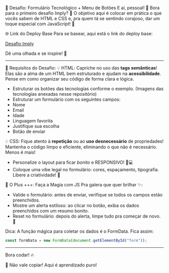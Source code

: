 🚀 Desafio: Formulário Tecnológico + Menu de Botões
E aí, pessoal! 👋 Bora para o primeiro desafio Imply? 🌟
O objetivo aqui é colocar em prática o que vocês sabem de HTML e CSS e, pra quem tá se sentindo corajoso, dar um toque especial com JavaScript! 🎯

🌐 Link do Deploy Base
Para se basear, aqui está o link do deploy base:

[Desafio Imply](desafio-imply-resposta.vercel.app)

Dê uma olhada e se inspire! 🚀

-------------------------------------------------------------------------------------------------------------------------------

📜 Requisitos do Desafio:
💡 HTML: Capriche no uso das **tags semânticas**! Elas são a alma de um HTML bem estruturado e ajudam na **acessibilidade**. Pense em como organizar seu código de forma clara e lógica.
- Estruturar os botões das tecnologias conforme o exemplo. (Imagens das tecnologias anexadas nesse repositório)
- Estruturar um formulário com os seguintes campos:
- Nome 
- Email 
- Idade
- Linguagem favorita
- Justifique sua escolha
- Botão de enviar

💡 CSS: Fique atento à **repetição** ou ao **uso desnecessário** de propriedades! Mantenha o código limpo e eficiente, eliminando o que não é necessário. Menos é mais!
- Personalize o layout para ficar *bonito* e RESPONSIVO! 📱💻
- Coloque uma vibe legal no formulário: cores, espaçamento, tipografia. Libere a criatividade! 🎨


🌟 O Plus +++: Faça a Magia com JS
Pra galera que quer brilhar ✨:
- Valide o formulário: antes de enviar, verifique se todos os campos estão preenchidos.
- Mostre um alerta estiloso: ao clicar no botão, exiba os dados preenchidos com um resumo bonito.
- Reset no formulário: depois do alerta, limpe tudo pra começar de novo. 🔄

Dica:
A função mágica para coletar os dados é o FormData. Fica assim:

```javascript
const formData = new FormData(document.getElementById("form"));
```

--------------------------------------------------------------------------------------------------------------------------------------------------------

Bora codar! 🔥

🛑 Não vale copiar! Aqui é aprendizado puro!


